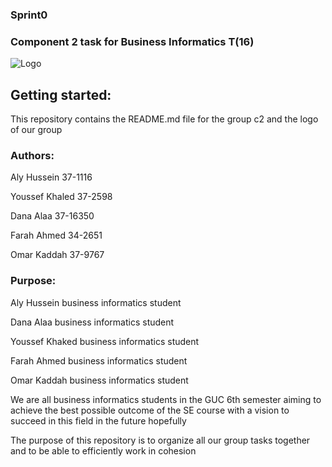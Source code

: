 ### Sprint0

### Component 2 task for Business Informatics T(16)

![Logo](http://c2gps.com/wp-content/uploads/2016/06/c2-675px.png)


## Getting started:

This repository contains the README.md file for the group c2 and the logo of our group


### Authors:

Aly Hussein 37-1116

Youssef Khaled 37-2598

Dana Alaa 37-16350

Farah Ahmed 34-2651

Omar Kaddah 37-9767


### Purpose:

Aly Hussein business informatics student 

Dana Alaa business informatics student 

Youssef Khaked business informatics student

Farah Ahmed business informatics student

Omar Kaddah business informatics student

We are all business informatics students in the GUC 6th semester aiming to achieve the best possible outcome of the SE course with a vision to succeed in this field in the future hopefully


The purpose of this repository is to organize all our group tasks together and to be able to efficiently work in cohesion 

 
